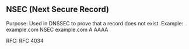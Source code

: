 ## NSEC (Next Secure Record)

Purpose: Used in DNSSEC to prove that a record does not exist.
Example: example.com NSEC example.com A AAAA

RFC: RFC 4034
